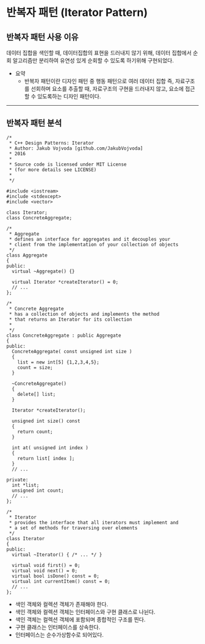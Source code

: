 반복자 패턴 (Iterator Pattern)   
=============      
## 반복자 패턴 사용 이유   
데이터 집합을 색인할 때, 데이터집합의 표현을 드러내지 않기 위해, 데이터 집합에서 순회 알고리즘만 분리하여 유연성 있게 순회할 수 있도록 하기위해 구현되었다.   

- 요약
  - 반복자 패턴이란 디자인 패턴 중 행동 패턴으로 여러 데이터 집합 즉, 자료구조를 선회하며 요소를 추출할 때, 자료구조의 구현을 드러내지 않고, 요소에 접근할 수 있도록하는 디자인 패턴이다.   

-------------
## 반복자 패턴 분석   
```
/*
 * C++ Design Patterns: Iterator
 * Author: Jakub Vojvoda [github.com/JakubVojvoda]
 * 2016
 *
 * Source code is licensed under MIT License
 * (for more details see LICENSE)
 *
 */

#include <iostream>
#include <stdexcept>
#include <vector>

class Iterator;
class ConcreteAggregate;

/*
 * Aggregate
 * defines an interface for aggregates and it decouples your
 * client from the implementation of your collection of objects
 */
class Aggregate
{
public:
  virtual ~Aggregate() {}
  
  virtual Iterator *createIterator() = 0;
  // ...
};

/*
 * Concrete Aggregate
 * has a collection of objects and implements the method
 * that returns an Iterator for its collection
 *
 */
class ConcreteAggregate : public Aggregate
{
public:
  ConcreteAggregate( const unsigned int size )
  {
    list = new int[5] {1,2,3,4,5};
    count = size;
  }
  
  ~ConcreteAggregate()
  {
    delete[] list;
  }
  
  Iterator *createIterator();
  
  unsigned int size() const
  {
    return count;
  }
  
  int at( unsigned int index )
  {
    return list[ index ];
  }
  // ...

private:
  int *list;
  unsigned int count;
  // ...
};

/*
 * Iterator
 * provides the interface that all iterators must implement and
 * a set of methods for traversing over elements
 */
class Iterator
{
public:
  virtual ~Iterator() { /* ... */ }
  
  virtual void first() = 0;
  virtual void next() = 0;
  virtual bool isDone() const = 0;
  virtual int currentItem() const = 0;
  // ...
};

```
- 색인 객체와 컬렉션 객체가 존재해야 한다.   
- 색인 객체와 컬렉션 객체는 인터페이스와 구현 클래스로 나뉜다.   
- 색인 객체는 컬렉션 객체에 포함되며 종합적인 구조를 띈다.   
- 구현 클래스는 인터페이스를 상속한다.   
- 인터페이스는 순수가상함수로 되어있다.   
